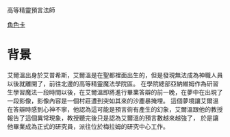 <!-- TITLE: 艾爾溫 -->
<!-- SUBTITLE: A quick summary of 艾爾溫 -->

高等精靈預言法師

[角色卡](https://docs.google.com/spreadsheets/d/1Ky6rzHwvqPyVqVLwyufGIfNcoRcH1jmSC3ZSeHPO9WI/edit)
# 背景
艾爾溫出身於艾普希斯，艾爾溫是在聖都裡面出生的，但是發現無法成為神職人員以後就離開了，前往北邊的高等精靈魔法學院區。
在學院總部亞納維姆作為研習生學習魔法一段時間以後，在艾爾溫即將進行畢業答辯的前一晚，在夢中在出現了一段影像，影像內容是一個村莊遭到突如其來的沙塵暴掩埋。
這個夢境讓艾爾溫在答辯時感到心神不寧，他認為這可能是預言術有產生的幻象，艾爾溫跟他的教授報告了這個異常現象，教授聽完後只是認為艾爾溫的預言數越來越強了，
於是讓他畢業成為正式的研究員，派往位於梅拉姆的研究中心工作。